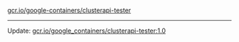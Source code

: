 [gcr.io/google-containers/clusterapi-tester](https://hub.docker.com/r/cruse/clusterapi-tester/tags/) 

----
Update: [gcr.io/google_containers/clusterapi-tester:1.0](https://hub.docker.com/r/cruse/clusterapi-tester/tags/)


